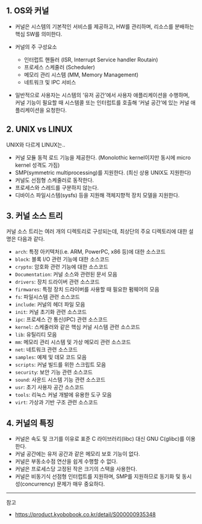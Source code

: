 
## 1. OS와 커널

- 커널은 시스템의 기본적인 서비스를 제공하고, HW를 관리하며, 리소스를 분배하는 핵심 SW를 의미한다.

- 커널의 주 구성요소 
  - 인터럽트 핸들러 (ISR, Interrupt Service handler Routain)
  - 프로세스 스케줄러 (Scheduler)
  - 메모리 관리 시스템 (MM, Memory Management)
  - 네트워크 및 IPC 서비스

- 일반적으로 사용자는 시스템의 ‘유저 공간’에서 사용자 애플리케이션을 수행하며, 커널 기능이 필요할 때 시스템콜 또는 인터럽트를 호출해 ‘커널 공간’에 있는 커널 애플리케이션을 요청한다.

## 2. UNIX vs LINUX

UNIX와 다르게 LINUX는..

- 커널 모듈 동적 로드 기능을 제공한다. (Monolothic kernel이지만 동시에 micro kernel 성격도 가짐)
- SMP(symmetric multiprocessing)를 지원한다. (최신 상용 UNIX도 지원한다)
- 커널도 선점형 스케줄러로 동작한다.
- 프로세스와 스레드를 구분하지 않는다.
- 디바이스 파일시스템(sysfs) 등을 지원해 객체지향적 장치 모델을 지원한다.

## 3. 커널 소스 트리

커널 소스 트리는 여러 개의 디렉토리로 구성되는데, 최상단의 주요 디렉토리에 대한 설명은 다음과 같다.

- `arch`: 특정 아키텍처(i.e. ARM, PowerPC, x86 등)에 대한 소스코드
- `block`: 블록 I/O 관련 기능에 대한 소스코드
- `crypto`: 암호화 관련 기능에 대한 소스코드
- `Documentation`: 커널 소스와 관련된 문서 모음
- `drivers`: 장치 드라이버 관련 소스코드
- `firmwares`: 특정 장치 드라이버를 사용할 때 필요한 펌웨어의 모음
- `fs`: 파일시스템 관련 소스코드
- `include`: 커널의 헤더 파일 모음
- `init`: 커널 초기화 관련 소스코드
- `ipc`: 프로세스 간 통신(IPC) 관련 소스코드
- `kernel`: 스케줄러와 같은 핵심 커널 시스템 관련 소스코드
- `lib`: 유틸리티 모음
- `mm`: 메모리 관리 시스템 및 가상 메모리 관련 소스코드
- `net`: 네트워크 관련 소스코드
- `samples`: 예제 및 데모 코드 모음
- `scripts`: 커널 빌드를 위한 스크립트 모음
- `security`: 보안 기능 관련 소스코드
- `sound`: 사운드 시스템 기능 관련 소스코드
- `usr`: 초기 사용자 공간 소스코드
- `tools`: 리눅스 커널 개발에 유용한 도구 모음
- `virt`: 가상과 기반 구조 관련 소스코드

## 4. 커널의 특징

- 커널은 속도 및 크기를 이유로 표준 C 라이브러리(libc) 대신 GNU C(glibc)를 이용한다.
- 커널 공간에는 유저 공간과 같은 메모리 보호 기능이 없다.
- 커널은 부동소수점 연산을 쉽게 수행할 수 없다.
- 커널은 프로세스당 고정된 작은 크기의 스택을 사용한다.
- 커널은 비동기식 선점형 인터럽트를 지원하며, SMP를 지원하므로 동기화 및 동시성(concurrency) 문제가 매우 중요하다.

---
참고
- https://product.kyobobook.co.kr/detail/S000000935348
